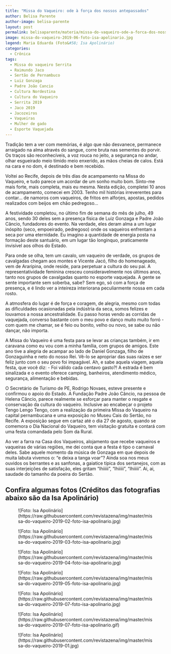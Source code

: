 ```yaml
---
title: "Missa do Vaqueiro: ode à força dos nossos antepassados"
author: Belisa Parente
author-image: belisa-parente
layout: post
permalink: belisaparente/materia/missa-do-vaqueiro-ode-a-forca-dos-nossos-antepassados
image: missa-do-vaqueiro-2019-06-foto-isa-apolinario.jpg
legend: Maria Eduarda (Foto&#58; Isa Apolinário)
categories:
  - Crônica
tags:
  - Missa do vaqueiro Serrita
  - Raimundo Jaco
  - Sertão de Pernambuco
  - Luiz Gonzaga
  - Padre João Cancio
  - Cultura Nordestina
  - Cultura do Vaqueiro
  - Serrita 2019
  - Jaco 2019
  - Jacozeiros
  - Vaqueiras
  - Mulher de gado
  - Esporte Vaquejada
---
```


Tradição tem a ver com memórias, é algo que não desvanece, permanece arraigado na alma através do sangue, corre bruta nas sementes do porvir. Os traços são reconhecíveis, a voz rouca no jeito, a segurança no andar, olhar esgueirado meio tímido meio enxerido, as mãos cheias de calos. Está na cara e no dom, é destinado e bem recebido.

Voltei ao Recife, depois de três dias de acampamento na Missa do Vaqueiro, e tudo parece um acordar de um sonho muito bom. Sinto-me mais forte, mais completa, mais eu mesma. Nesta edição, completei 10 anos de acampamento, comecei em 2003. Tenho mil histórias irreverentes para contar... de namoros com vaqueiros, de fritos em alforjes, apostas, pedidos realizados com beijos em chão pedregoso...

A festividade completou, no último fim de semana do mês de julho, 49 anos, sendo 30 deles sem a presença física de Luiz Gonzaga e Padre João Câncio, fundadores do evento. Na verdade, eles deram alma a um lugar inóspito (seco, empoeirado, pedregoso) onde os vaqueiros enfrentam a seca por uma eternidade. Eu imagino a quantidade de energia posta na formação deste santuário, em um lugar tão longínquo, praticamente invisível aos olhos do Estado.

Para onde se olha, tem um cavalo, um vaqueiro de verdade, os grupos de cavalgadas chegam aos montes e Vicente Jacó, filho do homenageado, vem de Araripina, onde reside, para perpetuar a cultura do seu pai. A representatividade feminina cresceu consideravelmente nos últimos anos, tanto nos grupos de cavalgadas quanto no esporte vaquejada. A gente se sente importante sem soberba, sabe? Sem ego, só com a força de presença, e é lindo ver a inteireza interiorana peculiarmente nossa em cada rosto.

A atmosfera do lugar é de força e coragem, de alegria, mesmo com todas as dificuldades ocasionadas pela indústria da seca, somos felizes e louvamos a nossa ancestralidade. Eu passo horas vendo as corridas de vaquejada, converso bastante com o meu povo e danço muito muito forró - com quem me chamar, se é feio ou bonito, velho ou novo, se sabe ou não dançar, não importa.

A Missa do Vaqueiro é uma festa para se levar as crianças também, ir em caravana como eu vou com a minha família, com grupos de amigos. Este ano tive a alegria de acampar ao lado de Daniel Gonzaga, filho de Gonzaguinha e neto do nosso Rei. Vê-lo se apropriar das suas raízes e ser feliz junto com o seu povo foi impagável. Ah, e sabe aquela viagem, aquela festa, que você diz: - Foi válido cada centavo gasto?! A estrada é bem sinalizada e o evento oferece camping, banheiros, atendimento médico, segurança, alimentação e bebidas.

O Secretário de Turismo de PE, Rodrigo Novaes, esteve presente e confirmou o apoio do Estado. A Fundação Padre João Câncio, na pessoa de Helena Câncio, parece realmente se esforçar para manter o resgate e conservação da cultura do vaqueiro. Inclusive ao encabeçar o projeto Tengo Lengo Tengo, com a realização da primeira Missa do Vaqueiro na capital pernambucana e uma exposição no Museu Cais do Sertão, no Recife. A exposição segue em cartaz até o dia 27 de agosto, quando se comemora o Dia Nacional do Vaqueiro, tem visitação gratuita e contará com uma festa comandada pelo Som da Rural.

Ao ver a farra na Casa dos Vaqueiros, alojamento que recebe vaqueiros e vaqueiras de várias regiões, me dei conta que a festa é tipo o carnaval deles. Sabe aquele momento da música de Gonzaga em que depois de muita labuta vivemos o: “e deixa a tanga voar”? Ainda soa nos meus ouvidos os berrantes e as sanfonas, a gaiatice típica dos sertanejos, com as suas interjeições de satisfação, eles gritam “Ihiiiii”, “Ihiiiii”, “Ihiiiii”. Ai, ai, saudade do tamanho da poeira do Sertão.

## Confira algumas fotos (Créditos das fotografias abaixo são da Isa Apolinário)
<div class="lista-pinturas">
    <figure>![Foto: Isa Apolinário](https://raw.githubusercontent.com/revistazena/img/master/missa-do-vaqueiro-2019-02-foto-isa-apolinario.jpg)</figure>
    <figure>![Foto: Isa Apolinário](https://raw.githubusercontent.com/revistazena/img/master/missa-do-vaqueiro-2019-03-foto-isa-apolinario.jpg)</figure>
    <figure>![Foto: Isa Apolinário](https://raw.githubusercontent.com/revistazena/img/master/missa-do-vaqueiro-2019-04-foto-isa-apolinario.jpg)</figure>
    <figure>![Foto: Isa Apolinário](https://raw.githubusercontent.com/revistazena/img/master/missa-do-vaqueiro-2019-05-foto-isa-apolinario.jpg)</figure>
    <figure>![Foto: Isa Apolinário](https://raw.githubusercontent.com/revistazena/img/master/missa-do-vaqueiro-2019-07-foto-isa-apolinario.jpg)</figure>
    <figure>![Foto: Isa Apolinário](https://raw.githubusercontent.com/revistazena/img/master/missa-do-vaqueiro-2019-07-foto-isa-apolinario.gif)</figure>
    <figure>![Foto: Isa Apolinário](https://raw.githubusercontent.com/revistazena/img/master/missa-do-vaqueiro-2019-01.jpg)
  </figure>
  </div>
